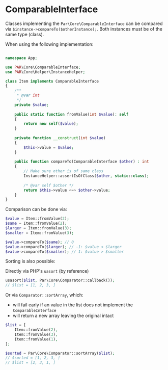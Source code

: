 ComparableInterface
===================

Classes implementing the `Par\Core\ComparableInterface` can be compared 
via `$instance->compareTo($otherInstance);`. Both instances must be of 
the same type (class).

When using the following implementation:

```php

namespace App;

use PAR\Core\ComparableInterface;
use PAR\Core\Helper\InstanceHelper;

class Item implements ComparableInterface 
{
    /**
     * @var int
     */
    private $value;
    
    public static function fromValue(int $value): self
    {
        return new self($value);
    }
    
    private function __construct(int $value) 
    {
        $this->value = $value;
    }
    
    public function compareTo(ComparableInterface $other) : int
    {
        // Make sure other is of same class
        InstanceHelper::assertIsOfClass($other, static::class);
        
        /* @var self $other */
        return $this->value <=> $other->value;
    }    
}
```

Comparison can be done via:

```php
$value = Item::fromValue(2);
$same = Item::fromValue(2);
$larger = Item::fromValue(3);
$smaller = Item::fromValue(3);

$value->compareTo($same); // 0 
$value->compareTo($larger); // -1: $value < $larger
$value->compareTo($smaller); // 1: $value > $smaller
```

Sorting is also possible:

Directly via PHP's `uasort` (by reference)

```php
usasort($list, Par\Core\Comparator::callback());
// $list = [1, 2, 3, ]
```

Or via `Comparator::sortArray`, which:
 - will fail early if an value in the list does not implement the `ComparableInterface`
 - will return a new array leaving the original intact

```php
$list = [
    Item::fromValue(2),
    Item::fromValue(3),
    Item::fromValue(1),
];

$sorted = Par\Core\Comparator::sortArray($list);
// $sorted = [1, 2, 3, ]
// $list = [2, 3, 1, ]
```
